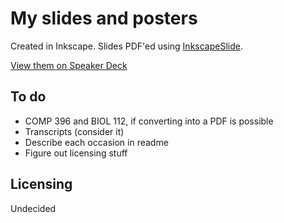 My slides and posters
=====================

Created in Inkscape. Slides PDF'ed using
[InkscapeSlide](https://github.com/abourget/inkscapeslide).

[View them on Speaker Deck](https://speakerdeck.com/dellsystem)

To do
-----

* COMP 396 and BIOL 112, if converting into a PDF is possible
* Transcripts (consider it)
* Describe each occasion in readme
* Figure out licensing stuff

Licensing
---------

Undecided
